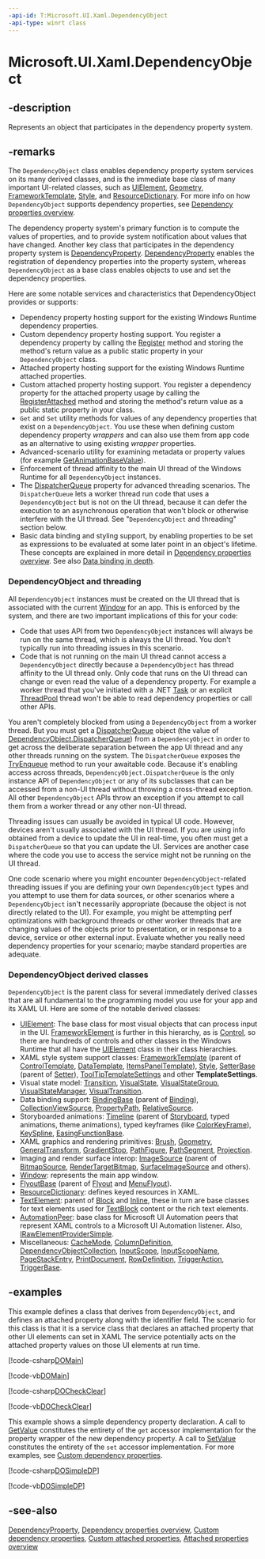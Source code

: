 ```yaml
---
-api-id: T:Microsoft.UI.Xaml.DependencyObject
-api-type: winrt class
---
```


<!-- Class syntax.
public class DependencyObject : Microsoft.UI.Xaml.IDependencyObject, Microsoft.UI.Xaml.IDependencyObject2
-->

# Microsoft.UI.Xaml.DependencyObject

## -description

Represents an object that participates in the dependency property system.

## -remarks

The `DependencyObject` class enables dependency property system services on its many derived classes, and is the immediate base class of many important UI-related classes, such as [UIElement](uielement.md), [Geometry](../microsoft.ui.xaml.media/geometry.md), [FrameworkTemplate](frameworktemplate.md), [Style](style.md), and [ResourceDictionary](resourcedictionary.md). For more info on how `DependencyObject` supports dependency properties, see [Dependency properties overview](/windows/uwp/xaml-platform/dependency-properties-overview).

The dependency property system's primary function is to compute the values of properties, and to provide system notification about values that have changed. Another key class that participates in the dependency property system is [DependencyProperty](dependencyproperty.md). [DependencyProperty](dependencyproperty.md) enables the registration of dependency properties into the property system, whereas `DependencyObject` as a base class enables objects to use and set the dependency properties.

Here are some notable services and characteristics that DependencyObject provides or supports:

+ Dependency property hosting support for the existing Windows Runtime dependency properties.
+ Custom dependency property hosting support. You register a dependency property by calling the [Register](dependencyproperty_register_928563513.md) method and storing the method's return value as a public static property in your `DependencyObject` class.
+ Attached property hosting support for the existing Windows Runtime attached properties.
+ Custom attached property hosting support. You register a dependency property for the attached property usage by calling the [RegisterAttached](dependencyproperty_registerattached_518296660.md) method and storing the method's return value as a public static property in your class.
+ `Get` and `Set` utility methods for values of any dependency properties that exist on a `DependencyObject`. You use these when defining custom dependency property _wrappers_ and can also use them from app code as an alternative to using existing _wrapper_ properties.
+ Advanced-scenario utility for examining metadata or property values (for example [GetAnimationBaseValue](dependencyobject_getanimationbasevalue_1955567622.md)).
+ Enforcement of thread affinity to the main UI thread of the Windows Runtime for all `DependencyObject` instances.
+ The [DispatcherQueue](dependencyobject_dispatcherqueue.md) property for advanced threading scenarios. The `DispatcherQueue` lets a worker thread run code that uses a `DependencyObject` but is not on the UI thread, because it can defer the execution to an asynchronous operation that won't block or otherwise interfere with the UI thread. See "`DependencyObject` and threading" section below.
+ Basic data binding and styling support, by enabling properties to be set as expressions to be evaluated at some later point in an object's lifetime. These concepts are explained in more detail in [Dependency properties overview](/windows/uwp/xaml-platform/dependency-properties-overview). See also [Data binding in depth](/windows/uwp/data-binding/data-binding-in-depth).

### **DependencyObject** and threading

All `DependencyObject` instances must be created on the UI thread that is associated with the current [Window](window.md) for an app. This is enforced by the system, and there are two important implications of this for your code:

+ Code that uses API from two `DependencyObject` instances will always be run on the same thread, which is always the UI thread. You don't typically run into threading issues in this scenario.
+ Code that is not running on the main UI thread cannot access a `DependencyObject` directly because a `DependencyObject` has thread affinity to the UI thread only. Only code that runs on the UI thread can change or even read the value of a dependency property. For example a worker thread that you've initiated with a .NET [Task](/dotnet/api/system.threading.tasks.task) or an explicit [ThreadPool](/uwp/api/windows.system.threading.threadpool) thread won't be able to read dependency properties or call other APIs.

You aren't completely blocked from using a `DependencyObject` from a worker thread. But you must get a [DispatcherQueue](../microsoft.ui.dispatching/dispatcherqueue.md) object (the value of [DependencyObject.DispatcherQueue](dependencyobject_dispatcherqueue.md)) from a `DependencyObject` in order to get across the deliberate separation between the app UI thread and any other threads running on the system. The `DispatcherQueue` exposes the [TryEnqueue](/windows/windows-app-sdk/api/winrt/microsoft.ui.dispatching.dispatcherqueue.tryenqueue) method to run your awaitable code. Because it's enabling access across threads, `DependencyObject.DispatcherQueue` is the only instance API of `DependencyObject` or any of its subclasses that can be accessed from a non-UI thread without throwing a cross-thread exception. All other `DependencyObject` APIs throw an exception if you attempt to call them from a worker thread or any other non-UI thread.

Threading issues can usually be avoided in typical UI code. However, devices aren't usually associated with the UI thread. If you are using info obtained from a device to update the UI in real-time, you often must get a `DispatcherQueue` so that you can update the UI. Services are another case where the code you use to access the service might not be running on the UI thread.

One code scenario where you might encounter `DependencyObject`-related threading issues if you are defining your own `DependencyObject` types and you attempt to use them for data sources, or other scenarios where a `DependencyObject` isn't necessarily appropriate (because the object is not directly related to the UI). For example, you might be attempting perf optimizations with background threads or other worker threads that are changing values of the objects prior to presentation, or in response to a device, service or other external input. Evaluate whether you really need dependency properties for your scenario; maybe standard properties are adequate.

### **DependencyObject** derived classes

`DependencyObject` is the parent class for several immediately derived classes that are all fundamental to the programming model you use for your app and its XAML UI. Here are some of the notable derived classes:

+ [UIElement](uielement.md): The base class for most visual objects that can process input in the UI. [FrameworkElement](frameworkelement.md) is further in this hierarchy, as is [Control](../microsoft.ui.xaml.controls/control.md), so there are hundreds of controls and other classes in the Windows Runtime that all have the [UIElement](uielement.md) class in their class hierarchies.
+ XAML style system support classes: [FrameworkTemplate](frameworktemplate.md) (parent of [ControlTemplate](../microsoft.ui.xaml.controls/controltemplate.md), [DataTemplate](datatemplate.md), [ItemsPanelTemplate](../microsoft.ui.xaml.controls/itemspaneltemplate.md)), [Style](style.md), [SetterBase](setterbase.md) (parent of [Setter](setter.md)), [ToolTipTemplateSettings](../microsoft.ui.xaml.controls.primitives/tooltiptemplatesettings.md) and other **TemplateSettings**.
+ Visual state model: [Transition](../microsoft.ui.xaml.media.animation/transition.md), [VisualState](visualstate.md), [VisualStateGroup](visualstategroup.md), [VisualStateManager](visualstatemanager.md), [VisualTransition](visualtransition.md).
+ Data binding support: [BindingBase](../microsoft.ui.xaml.data/bindingbase.md) (parent of [Binding](../microsoft.ui.xaml.data/binding.md)), [CollectionViewSource](../microsoft.ui.xaml.data/collectionviewsource.md), [PropertyPath](propertypath.md), [RelativeSource](../microsoft.ui.xaml.data/relativesource.md).
+ Storyboarded animations: [Timeline](../microsoft.ui.xaml.media.animation/timeline.md) (parent of [Storyboard](../microsoft.ui.xaml.media.animation/storyboard.md), typed animations, theme animations), typed keyframes (like [ColorKeyFrame](../microsoft.ui.xaml.media.animation/colorkeyframe.md)), [KeySpline](../microsoft.ui.xaml.media.animation/keyspline.md), [EasingFunctionBase](../microsoft.ui.xaml.media.animation/easingfunctionbase.md).
+ XAML graphics and rendering primitives: [Brush](../microsoft.ui.xaml.media/brush.md), [Geometry](../microsoft.ui.xaml.media/geometry.md), [GeneralTransform](../microsoft.ui.xaml.media/generaltransform.md), [GradientStop](../microsoft.ui.xaml.media/gradientstop.md), [PathFigure](../microsoft.ui.xaml.media/pathfigure.md), [PathSegment](../microsoft.ui.xaml.media/pathsegment.md), [Projection](../microsoft.ui.xaml.media/projection.md).
+ Imaging and render surface interop: [ImageSource](../microsoft.ui.xaml.media/imagesource.md) (parent of [BitmapSource](../microsoft.ui.xaml.media.imaging/bitmapsource.md), [RenderTargetBitmap](../microsoft.ui.xaml.media.imaging/rendertargetbitmap.md), [SurfaceImageSource](../microsoft.ui.xaml.media.imaging/surfaceimagesource.md) and others).
+ [Window](window.md): represents the main app window.
+ [FlyoutBase](../microsoft.ui.xaml.controls.primitives/flyoutbase.md) (parent of [Flyout](../microsoft.ui.xaml.controls/flyout.md) and [MenuFlyout](../microsoft.ui.xaml.controls/menuflyout.md)).
+ [ResourceDictionary](resourcedictionary.md): defines keyed resources in XAML.
+ [TextElement](../microsoft.ui.xaml.documents/textelement.md): parent of [Block](../microsoft.ui.xaml.documents/block.md) and [Inline](../microsoft.ui.xaml.documents/inline.md), these in turn are base classes for text elements used for [TextBlock](../microsoft.ui.xaml.controls/textblock.md) content or the rich text elements.
+ [AutomationPeer](../microsoft.ui.xaml.automation.peers/automationpeer.md): base class for Microsoft UI Automation peers that represent XAML controls to a Microsoft UI Automation listener. Also, [IRawElementProviderSimple](../microsoft.ui.xaml.automation.provider/irawelementprovidersimple.md).
+ Miscellaneous: [CacheMode](uielement_cachemode.md), [ColumnDefinition](../microsoft.ui.xaml.controls/columndefinition.md), [DependencyObjectCollection](dependencyobjectcollection.md), [InputScope](../microsoft.ui.xaml.input/inputscope.md), [InputScopeName](../microsoft.ui.xaml.input/inputscopename.md), [PageStackEntry](../microsoft.ui.xaml.navigation/pagestackentry.md), [PrintDocument](../microsoft.ui.xaml.printing/printdocument.md), [RowDefinition](../microsoft.ui.xaml.controls/rowdefinition.md),  [TriggerAction](triggeraction.md), [TriggerBase](triggerbase.md).

## -examples

This example defines a class that derives from `DependencyObject`, and defines an attached property along with the identifier field. The scenario for this class is that it is a service class that declares an attached property that other UI elements can set in XAML The service potentially acts on the attached property values on those UI elements at run time.

[!code-csharp[DOMain](../microsoft.ui.xaml/code/DOandDP/csharp/Class1.cs#SnippetDOMain)]

[!code-vb[DOMain](../microsoft.ui.xaml/code/DOandDP/vbnet/Class1.vb#SnippetDOMain)]

[!code-csharp[DOCheckClear](../microsoft.ui.xaml/code/DOandDP/csharp/Class1.cs#SnippetDOCheckClear)]

[!code-vb[DOCheckClear](../microsoft.ui.xaml/code/DOandDP/vbnet/Class1.vb#SnippetDOCheckClear)]

This example shows a simple dependency property declaration. A call to [GetValue](dependencyobject_getvalue_229640130.md) constitutes the entirety of the `get` accessor implementation for the property wrapper of the new dependency property. A call to [SetValue](dependencyobject_setvalue_1212521140.md) constitutes the entirety of the `set` accessor implementation. For more examples, see [Custom dependency properties](/windows/uwp/xaml-platform/custom-dependency-properties).

[!code-csharp[DOSimpleDP](../microsoft.ui.xaml/code/DOandDP/csharp/Class1.cs#DOSimpleDP)]

[!code-vb[DOSimpleDP](../microsoft.ui.xaml/code/DOandDP/vbnet/Class1.vb#DOSimpleDP)]

## -see-also

[DependencyProperty](dependencyproperty.md), [Dependency properties overview](/windows/uwp/xaml-platform/dependency-properties-overview), [Custom dependency properties](/windows/uwp/xaml-platform/custom-dependency-properties), [Custom attached properties](/windows/uwp/xaml-platform/custom-attached-properties), [Attached properties overview](/windows/uwp/xaml-platform/attached-properties-overview)
